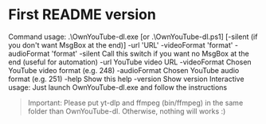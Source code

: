# First README version

Command usage: .\OwnYouTube-dl.exe [or .\OwnYouTube-dl.ps1] [-silent (if you don't want MsgBox at the end)] -url 'URL' -videoFormat 'format' -audioFormat 'format'
    -silent        Call this switch if you want no MsgBox at the end (useful for automation)
    -url           YouTube video URL
    -videoFormat   Chosen YouTube video format (e.g. 248)
    -audioFormat   Chosen YouTube audio format (e.g. 251)
    -help          Show this help
    -version       Show version
Interactive usage: Just launch OwnYouTube-dl.exe and follow the instructions
> Important: Please put yt-dlp and ffmpeg (bin/ffmpeg) in the same folder than OwnYouTube-dl. Otherwise, nothing will works :)

